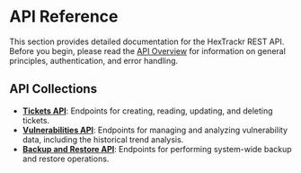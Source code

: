 # API Reference

This section provides detailed documentation for the HexTrackr REST API. Before you begin, please read the [API Overview](./overview.md) for information on general principles, authentication, and error handling.

## API Collections

- **[Tickets API](./tickets-api.md)**: Endpoints for creating, reading, updating, and deleting tickets.
- **[Vulnerabilities API](./vulnerabilities-api.md)**: Endpoints for managing and analyzing vulnerability data, including the historical trend analysis.
- **[Backup and Restore API](./backup-api.md)**: Endpoints for performing system-wide backup and restore operations.

